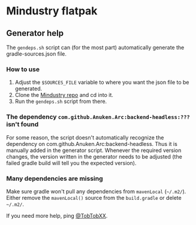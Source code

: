 # Mindustry flatpak

## Generator help
The `gendeps.sh` script can (for the most part) automatically generate the
gradle-sources.json file.

### How to use
1. Adjust the `$SOURCES_FILE` variable to where you want the json file to be
   generated.
2. Clone the [Mindustry repo](https://github.com/Anuken/Mindustry) and cd into it.
3. Run the `gendeps.sh` script from there.

### The dependency `com.github.Anuken.Arc:backend-headless:???` isn't found
For some reason, the script doesn't automatically recognize the dependency on
com.github.Anuken.Arc:backend-headless. Thus it is manually added in the generator
script. Whenever the required version changes, the version written in the
generator needs to be adjusted (the failed gradle build will tell you the
expected version).

### Many dependencies are missing
Make sure gradle won't pull any dependencies from `mavenLocal` (`~/.m2/`).
Either remove the `mavenLocal()` source from the `build.gradle` or delete
`~/.m2/`.

If you need more help, ping [@TobTobXX](https://github.com/TobTobXX).


